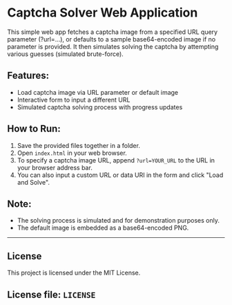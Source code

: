 # Captcha Solver Web Application

This simple web app fetches a captcha image from a specified URL query parameter (?url=...), or defaults to a sample base64-encoded image if no parameter is provided. It then simulates solving the captcha by attempting various guesses (simulated brute-force). 

## Features:
- Load captcha image via URL parameter or default image
- Interactive form to input a different URL
- Simulated captcha solving process with progress updates

## How to Run:
1. Save the provided files together in a folder.
2. Open `index.html` in your web browser.
3. To specify a captcha image URL, append `?url=YOUR_URL` to the URL in your browser address bar.
4. You can also input a custom URL or data URI in the form and click "Load and Solve".

## Note:
- The solving process is simulated and for demonstration purposes only.
- The default image is embedded as a base64-encoded PNG.

---

## License

This project is licensed under the MIT License.


## License file: `LICENSE`

